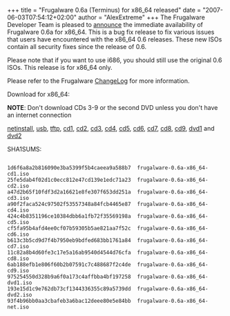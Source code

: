 +++
title = "Frugalware 0.6a (Terminus) for x86_64 released"
date = "2007-06-03T07:54:12+02:00"
author = "AlexExtreme"
+++
The Frugalware Developer Team is pleased to [announce](/news/67) the immediate availability of Frugalware 0.6a for x86\_64. This is a bug fix release to fix
 various issues that users have encountered with the x86\_64 0.6 releases. These new ISOs contain all security fixes since the release of 0.6.  
  


 Please note that if you want to use i686, you should still use the original 0.6 ISOs. This release is for x86\_64 only.  
  


 Please refer to the Frugalware [ChangeLog](http://ftp.frugalware.org/pub/frugalware/frugalware-stable/ChangeLog.txt) for more information.  

 Download for x86\_64:  

**NOTE**: Don't download CDs 3-9 or the second DVD unless you don't have an internet connection  

[netinstall](/download/frugalware-0.6-iso/frugalware-0.6a-x86_64-net.iso),
 [usb](/download/frugalware-0.6-iso/frugalware-0.6a-x86_64-usb.tar.gz),
 [tftp](/download/frugalware-0.6-iso/frugalware-0.6a-x86_64-tftp.img.gz),
 [cd1](/download/frugalware-0.6-iso/frugalware-0.6a-x86_64-cd1.iso),
 [cd2](/download/frugalware-0.6-iso/frugalware-0.6a-x86_64-cd2.iso),
 [cd3](/download/frugalware-0.6-iso/frugalware-0.6a-x86_64-cd3.iso),
 [cd4](/download/frugalware-0.6-iso/frugalware-0.6a-x86_64-cd4.iso),
 [cd5](/download/frugalware-0.6-iso/frugalware-0.6a-x86_64-cd5.iso),
 [cd6](/download/frugalware-0.6-iso/frugalware-0.6a-x86_64-cd6.iso),
 [cd7](/download/frugalware-0.6-iso/frugalware-0.6a-x86_64-cd7.iso),
 [cd8](/download/frugalware-0.6-iso/frugalware-0.6a-x86_64-cd8.iso),
 [cd9](/download/frugalware-0.6-iso/frugalware-0.6a-x86_64-cd9.iso),
 [dvd1](/download/frugalware-0.6-iso/frugalware-0.6a-x86_64-dvd1.iso) and
 [dvd2](/download/frugalware-0.6-iso/frugalware-0.6a-x86_64-dvd2.iso)
  

 SHA1SUMS:
 
```

1d6f6a8a2b816090e3ba5399f5b4caeea9a588b7  frugalware-0.6a-x86_64-cd1.iso
25fe5dab4f02d1c0ecc812e47cd139e1edc71a23  frugalware-0.6a-x86_64-cd2.iso
a47d2b65f10fdf3d2a16621e8fe307f653dd251a  frugalware-0.6a-x86_64-cd3.iso
a90f2faca524c97502f53557348a84fcb4465e87  frugalware-0.6a-x86_64-cd4.iso
424c4b8351196ce10384dbb6a1fb72f35569198a  frugalware-0.6a-x86_64-cd5.iso
cf5fa95b4afd4ee0cf07b59305b5ae821aa7f52c  frugalware-0.6a-x86_64-cd6.iso
b613c3b5cd9d7f4b7950eb9bdfed683bb1761a84  frugalware-0.6a-x86_64-cd7.iso
11c82a8b4d60fe3c17e5a16ab9540d4544d76cfa  frugalware-0.6a-x86_64-cd8.iso
6ab188efb1e806f60b2b07591c7c488687f2c4de  frugalware-0.6a-x86_64-cd9.iso
975254550d328b9a6f0a173c4affbba4bf197258  frugalware-0.6a-x86_64-dvd1.iso
193e15d1c9e762db73cf1344336355c89a5739dd  frugalware-0.6a-x86_64-dvd2.iso
93f4b96bb0aa3cbafeb3a6bac12deee80e5e84bb  frugalware-0.6a-x86_64-net.iso
            
```
